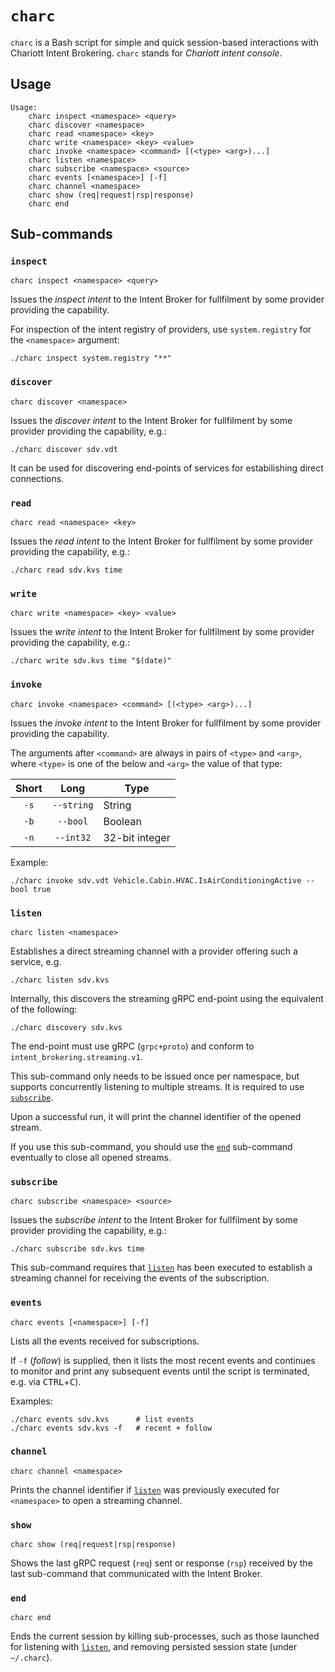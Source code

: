 # `charc`

`charc` is a Bash script for simple and quick session-based interactions with
Chariott Intent Brokering. `charc` stands for _Chariott intent console_.

## Usage

    Usage:
        charc inspect <namespace> <query>
        charc discover <namespace>
        charc read <namespace> <key>
        charc write <namespace> <key> <value>
        charc invoke <namespace> <command> [(<type> <arg>)...]
        charc listen <namespace>
        charc subscribe <namespace> <source>
        charc events [<namespace>] [-f]
        charc channel <namespace>
        charc show (req|request|rsp|response)
        charc end

## Sub-commands

### `inspect`

    charc inspect <namespace> <query>

Issues the _inspect intent_ to the Intent Broker for fullfilment by some provider
providing the capability.

For inspection of the intent registry of providers, use `system.registry`
for the `<namespace>` argument:

    ./charc inspect system.registry "**"

### `discover`

    charc discover <namespace>

Issues the _discover intent_ to the Intent Broker for fullfilment by some provider
providing the capability, e.g.:

    ./charc discover sdv.vdt

It can be used for discovering end-points of services for estabilishing direct
connections.

### `read`

    charc read <namespace> <key>

Issues the _read intent_ to the Intent Broker for fullfilment by some provider
providing the capability, e.g.:

    ./charc read sdv.kvs time

### `write`

    charc write <namespace> <key> <value>

Issues the _write intent_ to the Intent Broker for fullfilment by some provider
providing the capability, e.g.:

    ./charc write sdv.kvs time "$(date)"

### `invoke`

    charc invoke <namespace> <command> [(<type> <arg>)...]

Issues the _invoke intent_ to the Intent Broker for fullfilment by some provider
providing the capability.

The arguments after `<command>` are always in pairs of `<type>` and `<arg>`,
where `<type>` is one of the below and `<arg>` the value of that type:

| Short | Long       | Type           |
|:-----:|:----------:|----------------|
| `-s`  | `--string` | String         |
| `-b`  | `--bool`   | Boolean        |
| `-n`  | `--int32`  | 32-bit integer |

Example:

    ./charc invoke sdv.vdt Vehicle.Cabin.HVAC.IsAirConditioningActive --bool true

### `listen`

    charc listen <namespace>

Establishes a direct streaming channel with a provider offering such a
service, e.g.

    ./charc listen sdv.kvs

Internally, this discovers the streaming gRPC end-point using the equivalent
of the following:

    ./charc discovery sdv.kvs

The end-point must use gRPC (`grpc+proto`) and conform to
`intent_brokering.streaming.v1`.

This sub-command only needs to be issued once per namespace, but supports
concurrently listening to multiple streams. It is required to use
[`subscribe`](#subscribe).

Upon a successful run, it will print the channel identifier of the opened
stream.

If you use this sub-command, you should use the [`end`](#end) sub-command
eventually to close all opened streams.

### `subscribe`

    charc subscribe <namespace> <source>

Issues the _subscribe intent_ to the Intent Broker for fullfilment by some provider
providing the capability, e.g.:

    ./charc subscribe sdv.kvs time

This sub-command requires that [`listen`](#listen) has been executed to
establish a streaming channel for receiving the events of the subscription.

### `events`

    charc events [<namespace>] [-f]

Lists all the events received for subscriptions.

If `-f` (_follow_) is supplied, then it lists the most recent events and
continues to monitor and print any subsequent events until the script is
terminated, e.g. via <kbd>CTRL</kbd>+<kbd>C</kbd>).

Examples:

    ./charc events sdv.kvs      # list events
    ./charc events sdv.kvs -f   # recent + follow

### `channel`

    charc channel <namespace>

Prints the channel identifier if [`listen`](#listen) was previously executed
for `<namespace>` to open a streaming channel.

### `show`

    charc show (req|request|rsp|response)

Shows the last gRPC request (`req`) sent or response (`rsp`) received by the
last sub-command that communicated with the Intent Broker.

### `end`

    charc end

Ends the current session by killing sub-processes, such as those
launched for listening with [`listen`](#listen), and removing persisted
session state (under `~/.charc`).
